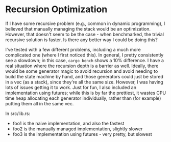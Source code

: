 # Recursion Optimization

If I have some recursive problem (e.g., common in dynamic programming), I believed that manually managing the stack would be an optimization. However, that doesn't seem to be the case - when benchmarked, the trivial recursive solution is faster. Is there any better way I could be doing this?

I've tested with a few different problems, including a much more complicated one (where I first noticed this). In general, I pretty consistently see a slowdown; in this case, `cargo bench` shows a 10% difference. I have a real situation where the recursion depth is a barrier as well. Ideally, there would be some generator magic to avoid recursion and avoid needing to build the state machine by hand, and those generators could just be stored in a vec (as a stack), since they're all the same size. However, I was having lots of issues getting it to work. Just for fun, I also included an implementation using futures; while this is by far the prettiest, it wastes CPU time heap allocating each generator individually, rather than (for example) putting them all in the same vec.

In src/lib.rs:

- foo1 is the naive implementation, and also the fastest
- foo2 is the manually managed implementation, slightly slower
- foo3 is the implementation using futures - very pretty, but slowest